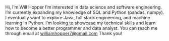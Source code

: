 Hi, I’m Will Hopper
I’m interested in data science and software engineering.
I’m currently expanding my knowledge of SQL and Python (pandas, numpy). I eventually want to explore Java, full stack engineering, and machine learning in Python. 
I’m looking to showcase my technical skills and learn how to become a better programmer and data analyst.
You can reach me through email at williamhopper7@gmail.com
Thank you!


<!---
williamhopper7/williamhopper7 is a ✨ special ✨ repository because its `README.md` (this file) appears on your GitHub profile.
You can click the Preview link to take a look at your changes.
--->
